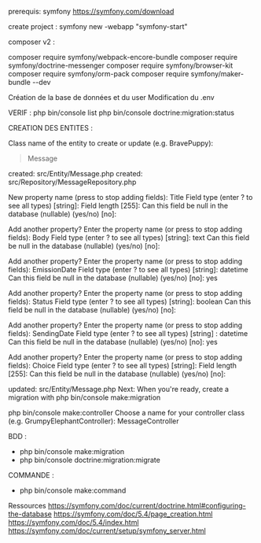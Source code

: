 prerequis: symfony https://symfony.com/download

create project : symfony new -webapp "symfony-start"

composer v2 :

composer require symfony/webpack-encore-bundle
composer require symfony/doctrine-messenger
composer require symfony/browser-kit
composer require symfony/orm-pack
composer require symfony/maker-bundle --dev

Création de la base de données et du user
Modification du .env


VERIF : 
php bin/console list
php bin/console doctrine:migration:status


CREATION DES ENTITES :

 Class name of the entity to create or update (e.g. BravePuppy):
 > Message  

 created: src/Entity/Message.php
 created: src/Repository/MessageRepository.php
 
 New property name (press <return> to stop adding fields): Title
 Field type (enter ? to see all types) [string]:
 Field length [255]:
 Can this field be null in the database (nullable) (yes/no) [no]:

 Add another property? Enter the property name (or press <return> to stop adding fields): Body
 Field type (enter ? to see all types) [string]: text
 Can this field be null in the database (nullable) (yes/no) [no]:

 Add another property? Enter the property name (or press <return> to stop adding fields): EmissionDate
 Field type (enter ? to see all types) [string]: datetime
 Can this field be null in the database (nullable) (yes/no) [no]: yes

 Add another property? Enter the property name (or press <return> to stop adding fields): Status
 Field type (enter ? to see all types) [string]: boolean
 Can this field be null in the database (nullable) (yes/no) [no]:

 Add another property? Enter the property name (or press <return> to stop adding fields): SendingDate
 Field type (enter ? to see all types) [string] : datetime
 Can this field be null in the database (nullable) (yes/no) [no]: yes
 
 Add another property? Enter the property name (or press <return> to stop adding fields): Choice
 Field type (enter ? to see all types) [string]:
 Field length [255]:
 Can this field be null in the database (nullable) (yes/no) [no]:

 updated: src/Entity/Message.php
 Next: When you're ready, create a migration with php bin/console make:migration


php bin/console make:controller
Choose a name for your controller class (e.g. GrumpyElephantController): MessageController





BDD :

* php bin/console make:migration
* php bin/console doctrine:migration:migrate





COMMANDE :
* php bin/console make:command








Ressources
https://symfony.com/doc/current/doctrine.html#configuring-the-database
https://symfony.com/doc/5.4/page_creation.html
https://symfony.com/doc/5.4/index.html
https://symfony.com/doc/current/setup/symfony_server.html
